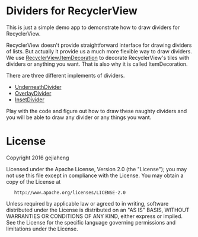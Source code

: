 # Dividers for RecyclerView
This is just a simple demo app to demonstrate how to draw dividers for RecyclerView. 

RecyclerView doesn't provide straightforward interface for drawing dividers of lists. But actually it provide us a much more flexible
way to draw dividers. We use [RecyclerView.ItemDecoration](https://developer.android.com/reference/android/support/v7/widget/RecyclerView.ItemDecoration.html)
to decorate RecyclerView's tiles with dividers or anything you want. That is also why it is called ItemDecoration.

There are three different implements of dividers.
- [UnderneathDivider](https://github.com/gejiaheng/Dividers-For-RecyclerView/blob/master/app/src/main/java/io/example/gjh/divider/decorator/UnderneathDivider.java)
- [OverlayDivider](https://github.com/gejiaheng/Dividers-For-RecyclerView/blob/master/app/src/main/java/io/example/gjh/divider/decorator/OverlayDivider.java)
- [InsetDivider](https://github.com/gejiaheng/Dividers-For-RecyclerView/blob/master/app/src/main/java/io/example/gjh/divider/decorator/InsetDivider.java)

Play with the code and figure out how to draw these naughty dividers and you will be able to draw any divider or any things you want.

# License
   Copyright 2016 gejiaheng

   Licensed under the Apache License, Version 2.0 (the "License");
   you may not use this file except in compliance with the License.
   You may obtain a copy of the License at

       http://www.apache.org/licenses/LICENSE-2.0

   Unless required by applicable law or agreed to in writing, software
   distributed under the License is distributed on an "AS IS" BASIS,
   WITHOUT WARRANTIES OR CONDITIONS OF ANY KIND, either express or implied.
   See the License for the specific language governing permissions and
   limitations under the License.
